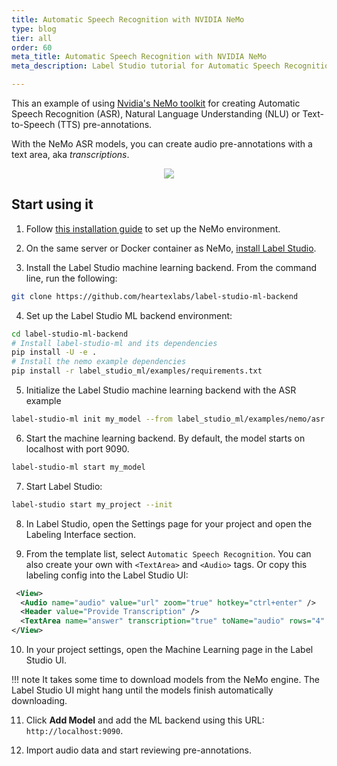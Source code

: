 ```yaml
---
title: Automatic Speech Recognition with NVIDIA NeMo
type: blog
tier: all
order: 60
meta_title: Automatic Speech Recognition with NVIDIA NeMo
meta_description: Label Studio tutorial for Automatic Speech Recognition with NVIDIA NeMo

---
```



This an example of using [Nvidia's NeMo toolkit](https://github.com/NVIDIA/NeMo) for creating Automatic Speech Recognition (ASR), Natural Language Understanding (NLU) or Text-to-Speech (TTS) pre-annotations.

With the NeMo ASR models, you can create audio pre-annotations with a text area, aka _transcriptions_.

<div style="margin:auto; text-align:center; width:100%"><img src="/images/nemo-asr.png" style="opacity: 0.7"/></div>

## Start using it

1. Follow [this installation guide](https://github.com/NVIDIA/NeMo#installation) to set up the NeMo environment.

2. On the same server or Docker container as NeMo, [install Label Studio](https://labelstud.io/guide/#Quickstart). 

3. Install the Label Studio machine learning backend. From the command line, run the following: 
```bash
git clone https://github.com/heartexlabs/label-studio-ml-backend  
```
4. Set up the Label Studio ML backend environment:
```bash
cd label-studio-ml-backend
# Install label-studio-ml and its dependencies
pip install -U -e .
# Install the nemo example dependencies
pip install -r label_studio_ml/examples/requirements.txt
```

5. Initialize the Label Studio machine learning backend with the ASR example
```bash
label-studio-ml init my_model --from label_studio_ml/examples/nemo/asr.py
```

6. Start the machine learning backend. By default, the model starts on localhost with port 9090.
```bash
label-studio-ml start my_model
```

7. Start Label Studio:
```bash
label-studio start my_project --init
```
   
8. In Label Studio, open the Settings page for your project and open the Labeling Interface section.

9. From the template list, select `Automatic Speech Recognition`. You can also create your own with `<TextArea>` and `<Audio>` tags. Or copy this labeling config into the Label Studio UI: 
```xml    
 <View>
  <Audio name="audio" value="url" zoom="true" hotkey="ctrl+enter" />
  <Header value="Provide Transcription" />
  <TextArea name="answer" transcription="true" toName="audio" rows="4" editable="true" maxSubmissions="1" />
</View>
```
10. In your project settings, open the Machine Learning page in the Label Studio UI. 


!!! note 
    It takes some time to download models from the NeMo engine. The Label Studio UI might hang until the models finish automatically downloading.


11. Click **Add Model** and add the ML backend using this URL: `http://localhost:9090`.

12. Import audio data and start reviewing pre-annotations.

